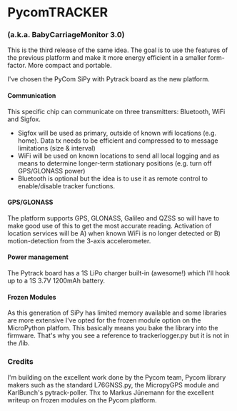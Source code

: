 # PycomTRACKER
### (a.k.a. BabyCarriageMonitor 3.0)

This is the third release of the same idea. The goal is to use the features of the previous platform and make it more energy efficient in a smaller form-factor. More compact and portable.

I've chosen the PyCom SiPy with Pytrack board as the new platform.

#### Communication
This specific chip can communicate on three transmitters: Bluetooth, WiFi and Sigfox.

- Sigfox will be used as primary, outside of known wifi locations (e.g. home). Data tx needs to be efficient and compressed to to message limitations (size & interval)
- WiFi will be used on known locations to send all local logging and as means to determine longer-term stationary positions (e.g. turn off GPS/GLONASS power)
- Bluetooth is optional but the idea is to use it as remote control to enable/disable tracker functions.

#### GPS/GLONASS
The platform supports GPS, GLONASS, Galileo and QZSS so will have to make good use of this to get the most accurate reading.
Activation of location services will be A) when known WiFi is no longer detected or B) motion-detection from the 3-axis accelerometer.

#### Power management
The Pytrack board has a 1S LiPo charger built-in (awesome!) which I'll hook up to a 1S 3.7V 1200mAh battery.

#### Frozen Modules
As this generation of SiPy has limited memory available and some libraries are more extensive I've opted for the frozen module option on the MicroPython platfom. This basically means you bake the library into the firmware. That's why you see a reference to trackerlogger.py but it is not in the /lib.

### Credits
I'm building on the excellent work done by the Pycom team, Pycom library makers such as the standard L76GNSS.py, the MicropyGPS module and KarlBunch's pytrack-poller.
Thx to Markus Jünemann for the excellent writeup on frozen modules on the Pycom platform.
